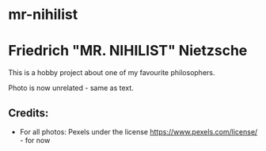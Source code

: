 # mr-nihilist

# Friedrich "MR. NIHILIST" Nietzsche 

This is a hobby project about one of my favourite philosophers. 

Photo is now unrelated - same as text. 


## Credits:

* For all photos: Pexels under the license https://www.pexels.com/license/ - for now
